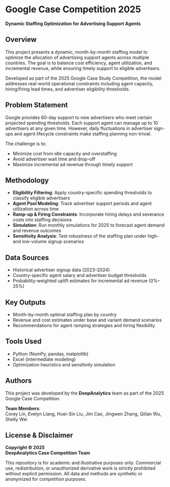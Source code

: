 # Google Case Competition 2025  
**Dynamic Staffing Optimization for Advertising Support Agents**

## Overview

This project presents a dynamic, month-by-month staffing model to optimize the allocation of advertising support agents across multiple countries. The goal is to balance cost efficiency, agent utilization, and incremental revenue, while ensuring timely support to eligible advertisers.

Developed as part of the 2025 Google Case Study Competition, the model addresses real-world operational constraints including agent capacity, hiring/firing lead times, and advertiser eligibility thresholds.

## Problem Statement

Google provides 60-day support to new advertisers who meet certain projected spending thresholds. Each support agent can manage up to 10 advertisers at any given time. However, daily fluctuations in advertiser sign-ups and agent lifecycle constraints make staffing planning non-trivial.

The challenge is to:
- Minimize cost from idle capacity and overstaffing
- Avoid advertiser wait time and drop-off
- Maximize incremental ad revenue through timely support

## Methodology

- **Eligibility Filtering**: Apply country-specific spending thresholds to classify eligible advertisers
- **Agent Pool Modeling**: Track advertiser support periods and agent utilization across time
- **Ramp-up & Firing Constraints**: Incorporate hiring delays and severance costs into staffing decisions
- **Simulation**: Run monthly simulations for 2025 to forecast agent demand and revenue outcomes
- **Sensitivity Analysis**: Test robustness of the staffing plan under high- and low-volume signup scenarios

## Data Sources

- Historical advertiser signup data (2023–2024)
- Country-specific agent salary and advertiser budget thresholds
- Probability-weighted uplift estimates for incremental ad revenue (0%–25%)

## Key Outputs

- Month-by-month optimal staffing plan by country
- Revenue and cost estimates under base and variant demand scenarios
- Recommendations for agent ramping strategies and hiring flexibility

## Tools Used

- Python (NumPy, pandas, matplotlib)
- Excel (intermediate modeling)
- Optimization heuristics and sensitivity simulation

## Authors

This project was developed by the **DeepAnalytics** team as part of the 2025 Google Case Competition.

**Team Members**:  
Corey Lin, Evelyn Liang, Huei-Sin Liu, Jim Cao, Jingwen Zhang, Qilian Wu, Shelly Wei

## License & Disclaimer

**Copyright © 2025  
DeepAnalytics Case Competition Team**

This repository is for academic and illustrative purposes only. Commercial use, redistribution, or unauthorized derivative work is strictly prohibited without explicit permission. All data and methods are synthetic or anonymized for competition purposes.